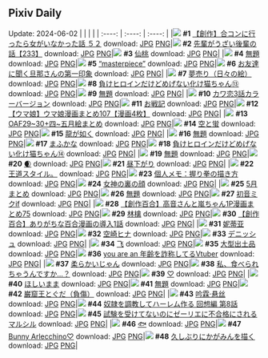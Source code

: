 ## Pixiv Daily
Update: 2024-06-02
|      |      |      |
| :----: | :----: | :----: |
|![](https://pixiv.microyu.workers.dev/c/240x480/img-master/img/2024/05/31/00/00/27/119196216_p0_master1200.jpg) **#1** [【創作】合コンに行ったら女がいなかった話 ５２](https://www.pixiv.net/artworks/119196216) download: [JPG](https://pixiv.microyu.workers.dev/img-original/img/2024/05/31/00/00/27/119196216_p0.jpg) [PNG](https://pixiv.microyu.workers.dev/img-original/img/2024/05/31/00/00/27/119196216_p0.png)|![](https://pixiv.microyu.workers.dev/c/240x480/img-master/img/2024/05/31/19/00/25/119214769_p0_master1200.jpg) **#2** [先輩がうざい後輩の話【233】](https://www.pixiv.net/artworks/119214769) download: [JPG](https://pixiv.microyu.workers.dev/img-original/img/2024/05/31/19/00/25/119214769_p0.jpg) [PNG](https://pixiv.microyu.workers.dev/img-original/img/2024/05/31/19/00/25/119214769_p0.png)|![](https://pixiv.microyu.workers.dev/c/240x480/img-master/img/2024/06/01/00/00/35/119225116_p0_master1200.jpg) **#3** [仙桃](https://www.pixiv.net/artworks/119225116) download: [JPG](https://pixiv.microyu.workers.dev/img-original/img/2024/06/01/00/00/35/119225116_p0.jpg) [PNG](https://pixiv.microyu.workers.dev/img-original/img/2024/06/01/00/00/35/119225116_p0.png)|
|![](https://pixiv.microyu.workers.dev/c/240x480/img-master/img/2024/05/31/00/22/04/119197250_p0_master1200.jpg) **#4** [無題](https://www.pixiv.net/artworks/119197250) download: [JPG](https://pixiv.microyu.workers.dev/img-original/img/2024/05/31/00/22/04/119197250_p0.jpg) [PNG](https://pixiv.microyu.workers.dev/img-original/img/2024/05/31/00/22/04/119197250_p0.png)|![](https://pixiv.microyu.workers.dev/c/240x480/img-master/img/2024/06/01/00/00/45/119225154_p0_master1200.jpg) **#5** [“masterpiece”](https://www.pixiv.net/artworks/119225154) download: [JPG](https://pixiv.microyu.workers.dev/img-original/img/2024/06/01/00/00/45/119225154_p0.jpg) [PNG](https://pixiv.microyu.workers.dev/img-original/img/2024/06/01/00/00/45/119225154_p0.png)|![](https://pixiv.microyu.workers.dev/c/240x480/img-master/img/2024/05/31/00/13/20/119196949_p0_master1200.jpg) **#6** [お友達に聞く旦那さんの第一印象](https://www.pixiv.net/artworks/119196949) download: [JPG](https://pixiv.microyu.workers.dev/img-original/img/2024/05/31/00/13/20/119196949_p0.jpg) [PNG](https://pixiv.microyu.workers.dev/img-original/img/2024/05/31/00/13/20/119196949_p0.png)|
|![](https://pixiv.microyu.workers.dev/c/240x480/img-master/img/2024/05/31/07/30/05/119203324_p0_master1200.jpg) **#7** [夢売り（日々の絵）](https://www.pixiv.net/artworks/119203324) download: [JPG](https://pixiv.microyu.workers.dev/img-original/img/2024/05/31/07/30/05/119203324_p0.jpg) [PNG](https://pixiv.microyu.workers.dev/img-original/img/2024/05/31/07/30/05/119203324_p0.png)|![](https://pixiv.microyu.workers.dev/c/240x480/img-master/img/2024/05/31/00/01/06/119196347_p0_master1200.jpg) **#8** [負けヒロインだけどめげない化け猫ちゃん⑬](https://www.pixiv.net/artworks/119196347) download: [JPG](https://pixiv.microyu.workers.dev/img-original/img/2024/05/31/00/01/06/119196347_p0.jpg) [PNG](https://pixiv.microyu.workers.dev/img-original/img/2024/05/31/00/01/06/119196347_p0.png)|![](https://pixiv.microyu.workers.dev/c/240x480/img-master/img/2024/05/31/00/15/49/119197045_p0_master1200.jpg) **#9** [無題](https://www.pixiv.net/artworks/119197045) download: [JPG](https://pixiv.microyu.workers.dev/img-original/img/2024/05/31/00/15/49/119197045_p0.jpg) [PNG](https://pixiv.microyu.workers.dev/img-original/img/2024/05/31/00/15/49/119197045_p0.png)|
|![](https://pixiv.microyu.workers.dev/c/240x480/img-master/img/2024/05/31/12/00/37/119206903_p0_master1200.jpg) **#10** [カワ恋3話カラーバージョン](https://www.pixiv.net/artworks/119206903) download: [JPG](https://pixiv.microyu.workers.dev/img-original/img/2024/05/31/12/00/37/119206903_p0.jpg) [PNG](https://pixiv.microyu.workers.dev/img-original/img/2024/05/31/12/00/37/119206903_p0.png)|![](https://pixiv.microyu.workers.dev/c/240x480/img-master/img/2024/05/31/19/18/08/119215264_p0_master1200.jpg) **#11** [お戦記](https://www.pixiv.net/artworks/119215264) download: [JPG](https://pixiv.microyu.workers.dev/img-original/img/2024/05/31/19/18/08/119215264_p0.jpg) [PNG](https://pixiv.microyu.workers.dev/img-original/img/2024/05/31/19/18/08/119215264_p0.png)|![](https://pixiv.microyu.workers.dev/c/240x480/img-master/img/2024/05/31/00/04/11/119196588_p0_master1200.jpg) **#12** [【ウマ娘】ウマ娘漫画まとめ107【漫画4枚】](https://www.pixiv.net/artworks/119196588) download: [JPG](https://pixiv.microyu.workers.dev/img-original/img/2024/05/31/00/04/11/119196588_p0.jpg) [PNG](https://pixiv.microyu.workers.dev/img-original/img/2024/05/31/00/04/11/119196588_p0.png)|
|![](https://pixiv.microyu.workers.dev/c/240x480/img-master/img/2024/05/31/00/08/42/119196767_p0_master1200.jpg) **#13** [OAF29~30+四~五月絵まとめ](https://www.pixiv.net/artworks/119196767) download: [JPG](https://pixiv.microyu.workers.dev/img-original/img/2024/05/31/00/08/42/119196767_p0.jpg) [PNG](https://pixiv.microyu.workers.dev/img-original/img/2024/05/31/00/08/42/119196767_p0.png)|![](https://pixiv.microyu.workers.dev/c/240x480/img-master/img/2024/05/31/00/02/57/119196519_p0_master1200.jpg) **#14** [空と蛍](https://www.pixiv.net/artworks/119196519) download: [JPG](https://pixiv.microyu.workers.dev/img-original/img/2024/05/31/00/02/57/119196519_p0.jpg) [PNG](https://pixiv.microyu.workers.dev/img-original/img/2024/05/31/00/02/57/119196519_p0.png)|![](https://pixiv.microyu.workers.dev/c/240x480/img-master/img/2024/06/01/00/00/27/119225068_p0_master1200.jpg) **#15** [龍が如く](https://www.pixiv.net/artworks/119225068) download: [JPG](https://pixiv.microyu.workers.dev/img-original/img/2024/06/01/00/00/27/119225068_p0.jpg) [PNG](https://pixiv.microyu.workers.dev/img-original/img/2024/06/01/00/00/27/119225068_p0.png)|
|![](https://pixiv.microyu.workers.dev/c/240x480/img-master/img/2024/05/31/00/14/54/119197001_p0_master1200.jpg) **#16** [無題](https://www.pixiv.net/artworks/119197001) download: [JPG](https://pixiv.microyu.workers.dev/img-original/img/2024/05/31/00/14/54/119197001_p0.jpg) [PNG](https://pixiv.microyu.workers.dev/img-original/img/2024/05/31/00/14/54/119197001_p0.png)|![](https://pixiv.microyu.workers.dev/c/240x480/img-master/img/2024/05/31/06/23/37/119202545_p0_master1200.jpg) **#17** [まふかな](https://www.pixiv.net/artworks/119202545) download: [JPG](https://pixiv.microyu.workers.dev/img-original/img/2024/05/31/06/23/37/119202545_p0.jpg) [PNG](https://pixiv.microyu.workers.dev/img-original/img/2024/05/31/06/23/37/119202545_p0.png)|![](https://pixiv.microyu.workers.dev/c/240x480/img-master/img/2024/06/01/00/01/54/119225330_p0_master1200.jpg) **#18** [負けヒロインだけどめげない化け猫ちゃん⑭](https://www.pixiv.net/artworks/119225330) download: [JPG](https://pixiv.microyu.workers.dev/img-original/img/2024/06/01/00/01/54/119225330_p0.jpg) [PNG](https://pixiv.microyu.workers.dev/img-original/img/2024/06/01/00/01/54/119225330_p0.png)|
|![](https://pixiv.microyu.workers.dev/c/240x480/img-master/img/2024/05/31/00/24/44/119197345_p0_master1200.jpg) **#19** [無題](https://www.pixiv.net/artworks/119197345) download: [JPG](https://pixiv.microyu.workers.dev/img-original/img/2024/05/31/00/24/44/119197345_p0.jpg) [PNG](https://pixiv.microyu.workers.dev/img-original/img/2024/05/31/00/24/44/119197345_p0.png)|![](https://pixiv.microyu.workers.dev/c/240x480/img-master/img/2024/05/31/00/00/21/119196197_p0_master1200.jpg) **#20** [🌒](https://www.pixiv.net/artworks/119196197) download: [JPG](https://pixiv.microyu.workers.dev/img-original/img/2024/05/31/00/00/21/119196197_p0.jpg) [PNG](https://pixiv.microyu.workers.dev/img-original/img/2024/05/31/00/00/21/119196197_p0.png)|![](https://pixiv.microyu.workers.dev/c/240x480/img-master/img/2024/06/01/00/00/37/119225129_p0_master1200.jpg) **#21** [昼下がり](https://www.pixiv.net/artworks/119225129) download: [JPG](https://pixiv.microyu.workers.dev/img-original/img/2024/06/01/00/00/37/119225129_p0.jpg) [PNG](https://pixiv.microyu.workers.dev/img-original/img/2024/06/01/00/00/37/119225129_p0.png)|
|![](https://pixiv.microyu.workers.dev/c/240x480/img-master/img/2024/05/31/18/29/48/119213968_p0_master1200.jpg) **#22** [王道スタイル。](https://www.pixiv.net/artworks/119213968) download: [JPG](https://pixiv.microyu.workers.dev/img-original/img/2024/05/31/18/29/48/119213968_p0.jpg) [PNG](https://pixiv.microyu.workers.dev/img-original/img/2024/05/31/18/29/48/119213968_p0.png)|![](https://pixiv.microyu.workers.dev/c/240x480/img-master/img/2024/06/01/06/00/08/119232545_p0_master1200.jpg) **#23** [個人メモ：握り拳の描き方](https://www.pixiv.net/artworks/119232545) download: [JPG](https://pixiv.microyu.workers.dev/img-original/img/2024/06/01/06/00/08/119232545_p0.jpg) [PNG](https://pixiv.microyu.workers.dev/img-original/img/2024/06/01/06/00/08/119232545_p0.png)|![](https://pixiv.microyu.workers.dev/c/240x480/img-master/img/2024/06/01/21/30/05/119252923_p0_master1200.jpg) **#24** [女神の裏の顔](https://www.pixiv.net/artworks/119252923) download: [JPG](https://pixiv.microyu.workers.dev/img-original/img/2024/06/01/21/30/05/119252923_p0.jpg) [PNG](https://pixiv.microyu.workers.dev/img-original/img/2024/06/01/21/30/05/119252923_p0.png)|
|![](https://pixiv.microyu.workers.dev/c/240x480/img-master/img/2024/05/31/19/48/10/119215999_p0_master1200.jpg) **#25** [5月まとめ](https://www.pixiv.net/artworks/119215999) download: [JPG](https://pixiv.microyu.workers.dev/img-original/img/2024/05/31/19/48/10/119215999_p0.jpg) [PNG](https://pixiv.microyu.workers.dev/img-original/img/2024/05/31/19/48/10/119215999_p0.png)|![](https://pixiv.microyu.workers.dev/c/240x480/img-master/img/2024/06/01/00/08/34/119225816_p0_master1200.jpg) **#26** [無題](https://www.pixiv.net/artworks/119225816) download: [JPG](https://pixiv.microyu.workers.dev/img-original/img/2024/06/01/00/08/34/119225816_p0.jpg) [PNG](https://pixiv.microyu.workers.dev/img-original/img/2024/06/01/00/08/34/119225816_p0.png)|![](https://pixiv.microyu.workers.dev/c/240x480/img-master/img/2024/05/31/19/28/03/119215478_p0_master1200.jpg) **#27** [初音ミクif](https://www.pixiv.net/artworks/119215478) download: [JPG](https://pixiv.microyu.workers.dev/img-original/img/2024/05/31/19/28/03/119215478_p0.jpg) [PNG](https://pixiv.microyu.workers.dev/img-original/img/2024/05/31/19/28/03/119215478_p0.png)|
|![](https://pixiv.microyu.workers.dev/c/240x480/img-master/img/2024/06/01/00/03/50/119225528_p0_master1200.jpg) **#28** [【創作百合】高音さんと嵐ちゃん1P漫画まとめ75](https://www.pixiv.net/artworks/119225528) download: [JPG](https://pixiv.microyu.workers.dev/img-original/img/2024/06/01/00/03/50/119225528_p0.jpg) [PNG](https://pixiv.microyu.workers.dev/img-original/img/2024/06/01/00/03/50/119225528_p0.png)|![](https://pixiv.microyu.workers.dev/c/240x480/img-master/img/2024/06/01/18/10/05/119246749_p0_master1200.jpg) **#29** [林檎](https://www.pixiv.net/artworks/119246749) download: [JPG](https://pixiv.microyu.workers.dev/img-original/img/2024/06/01/18/10/05/119246749_p0.jpg) [PNG](https://pixiv.microyu.workers.dev/img-original/img/2024/06/01/18/10/05/119246749_p0.png)|![](https://pixiv.microyu.workers.dev/c/240x480/img-master/img/2024/05/31/21/31/48/119219561_p0_master1200.jpg) **#30** [【創作百合】ありがちな百合漫画の導入1話](https://www.pixiv.net/artworks/119219561) download: [JPG](https://pixiv.microyu.workers.dev/img-original/img/2024/05/31/21/31/48/119219561_p0.jpg) [PNG](https://pixiv.microyu.workers.dev/img-original/img/2024/05/31/21/31/48/119219561_p0.png)|
|![](https://pixiv.microyu.workers.dev/c/240x480/img-master/img/2024/06/01/17/30/36/119245676_p0_master1200.jpg) **#31** [妮蒂亚](https://www.pixiv.net/artworks/119245676) download: [JPG](https://pixiv.microyu.workers.dev/img-original/img/2024/06/01/17/30/36/119245676_p0.jpg) [PNG](https://pixiv.microyu.workers.dev/img-original/img/2024/06/01/17/30/36/119245676_p0.png)|![](https://pixiv.microyu.workers.dev/c/240x480/img-master/img/2024/06/01/00/00/59/119225198_p0_master1200.jpg) **#32** [空崎ヒナ](https://www.pixiv.net/artworks/119225198) download: [JPG](https://pixiv.microyu.workers.dev/img-original/img/2024/06/01/00/00/59/119225198_p0.jpg) [PNG](https://pixiv.microyu.workers.dev/img-original/img/2024/06/01/00/00/59/119225198_p0.png)|![](https://pixiv.microyu.workers.dev/c/240x480/img-master/img/2024/06/01/20/30/04/119250869_p0_master1200.jpg) **#33** [デニッシュ](https://www.pixiv.net/artworks/119250869) download: [JPG](https://pixiv.microyu.workers.dev/img-original/img/2024/06/01/20/30/04/119250869_p0.jpg) [PNG](https://pixiv.microyu.workers.dev/img-original/img/2024/06/01/20/30/04/119250869_p0.png)|
|![](https://pixiv.microyu.workers.dev/c/240x480/img-master/img/2024/05/31/11/57/10/119206751_p0_master1200.jpg) **#34** [飞](https://www.pixiv.net/artworks/119206751) download: [JPG](https://pixiv.microyu.workers.dev/img-original/img/2024/05/31/11/57/10/119206751_p0.jpg) [PNG](https://pixiv.microyu.workers.dev/img-original/img/2024/05/31/11/57/10/119206751_p0.png)|![](https://pixiv.microyu.workers.dev/c/240x480/img-master/img/2024/05/31/07/10/03/119203077_p0_master1200.jpg) **#35** [大型出土品](https://www.pixiv.net/artworks/119203077) download: [JPG](https://pixiv.microyu.workers.dev/img-original/img/2024/05/31/07/10/03/119203077_p0.jpg) [PNG](https://pixiv.microyu.workers.dev/img-original/img/2024/05/31/07/10/03/119203077_p0.png)|![](https://pixiv.microyu.workers.dev/c/240x480/img-master/img/2024/05/31/20/11/45/119216805_p0_master1200.jpg) **#36** [you are an 年齢を詐称してるVtuber](https://www.pixiv.net/artworks/119216805) download: [JPG](https://pixiv.microyu.workers.dev/img-original/img/2024/05/31/20/11/45/119216805_p0.jpg) [PNG](https://pixiv.microyu.workers.dev/img-original/img/2024/05/31/20/11/45/119216805_p0.png)|
|![](https://pixiv.microyu.workers.dev/c/240x480/img-master/img/2024/06/01/20/31/27/119250940_p0_master1200.jpg) **#37** [柔らかいじゃん](https://www.pixiv.net/artworks/119250940) download: [JPG](https://pixiv.microyu.workers.dev/img-original/img/2024/06/01/20/31/27/119250940_p0.jpg) [PNG](https://pixiv.microyu.workers.dev/img-original/img/2024/06/01/20/31/27/119250940_p0.png)|![](https://pixiv.microyu.workers.dev/c/240x480/img-master/img/2024/05/31/17/08/34/119211970_p0_master1200.jpg) **#38** [私、食べられちゃうんですか…？](https://www.pixiv.net/artworks/119211970) download: [JPG](https://pixiv.microyu.workers.dev/img-original/img/2024/05/31/17/08/34/119211970_p0.jpg) [PNG](https://pixiv.microyu.workers.dev/img-original/img/2024/05/31/17/08/34/119211970_p0.png)|![](https://pixiv.microyu.workers.dev/c/240x480/img-master/img/2024/05/31/00/00/38/119196267_p0_master1200.jpg) **#39** [♡](https://www.pixiv.net/artworks/119196267) download: [JPG](https://pixiv.microyu.workers.dev/img-original/img/2024/05/31/00/00/38/119196267_p0.jpg) [PNG](https://pixiv.microyu.workers.dev/img-original/img/2024/05/31/00/00/38/119196267_p0.png)|
|![](https://pixiv.microyu.workers.dev/c/240x480/img-master/img/2024/06/01/00/00/59/119225195_p0_master1200.jpg) **#40** [ほしいまま](https://www.pixiv.net/artworks/119225195) download: [JPG](https://pixiv.microyu.workers.dev/img-original/img/2024/06/01/00/00/59/119225195_p0.jpg) [PNG](https://pixiv.microyu.workers.dev/img-original/img/2024/06/01/00/00/59/119225195_p0.png)|![](https://pixiv.microyu.workers.dev/c/240x480/img-master/img/2024/06/01/00/00/35/119225117_p0_master1200.jpg) **#41** [無題](https://www.pixiv.net/artworks/119225117) download: [JPG](https://pixiv.microyu.workers.dev/img-original/img/2024/06/01/00/00/35/119225117_p0.jpg) [PNG](https://pixiv.microyu.workers.dev/img-original/img/2024/06/01/00/00/35/119225117_p0.png)|![](https://pixiv.microyu.workers.dev/c/240x480/img-master/img/2024/06/01/00/03/39/119225437_p0_master1200.jpg) **#42** [巌窟王とぐだ（負傷）](https://www.pixiv.net/artworks/119225437) download: [JPG](https://pixiv.microyu.workers.dev/img-original/img/2024/06/01/00/03/39/119225437_p0.jpg) [PNG](https://pixiv.microyu.workers.dev/img-original/img/2024/06/01/00/03/39/119225437_p0.png)|
|![](https://pixiv.microyu.workers.dev/c/240x480/img-master/img/2024/05/31/13/50/42/119208696_p0_master1200.jpg) **#43** [吟霖·悬丝](https://www.pixiv.net/artworks/119208696) download: [JPG](https://pixiv.microyu.workers.dev/img-original/img/2024/05/31/13/50/42/119208696_p0.jpg) [PNG](https://pixiv.microyu.workers.dev/img-original/img/2024/05/31/13/50/42/119208696_p0.png)|![](https://pixiv.microyu.workers.dev/c/240x480/img-master/img/2024/05/31/00/01/39/119196400_p0_master1200.jpg) **#44** [奴隷を調教してハーレム作る 回想編 第8話](https://www.pixiv.net/artworks/119196400) download: [JPG](https://pixiv.microyu.workers.dev/img-original/img/2024/05/31/00/01/39/119196400_p0.jpg) [PNG](https://pixiv.microyu.workers.dev/img-original/img/2024/05/31/00/01/39/119196400_p0.png)|![](https://pixiv.microyu.workers.dev/c/240x480/img-master/img/2024/05/31/00/10/01/119196823_p0_master1200.jpg) **#45** [試験を受けてないのにゼーリエに不合格にされるマルシル](https://www.pixiv.net/artworks/119196823) download: [JPG](https://pixiv.microyu.workers.dev/img-original/img/2024/05/31/00/10/01/119196823_p0.jpg) [PNG](https://pixiv.microyu.workers.dev/img-original/img/2024/05/31/00/10/01/119196823_p0.png)|
|![](https://pixiv.microyu.workers.dev/c/240x480/img-master/img/2024/05/31/03/03/40/119200514_p0_master1200.jpg) **#46** [🐟](https://www.pixiv.net/artworks/119200514) download: [JPG](https://pixiv.microyu.workers.dev/img-original/img/2024/05/31/03/03/40/119200514_p0.jpg) [PNG](https://pixiv.microyu.workers.dev/img-original/img/2024/05/31/03/03/40/119200514_p0.png)|![](https://pixiv.microyu.workers.dev/c/240x480/img-master/img/2024/05/31/17/22/57/119212232_p0_master1200.jpg) **#47** [Bunny Arlecchino♡](https://www.pixiv.net/artworks/119212232) download: [JPG](https://pixiv.microyu.workers.dev/img-original/img/2024/05/31/17/22/57/119212232_p0.jpg) [PNG](https://pixiv.microyu.workers.dev/img-original/img/2024/05/31/17/22/57/119212232_p0.png)|![](https://pixiv.microyu.workers.dev/c/240x480/img-master/img/2024/06/01/00/01/10/119225232_p0_master1200.jpg) **#48** [久しぶりにかがみんを描く](https://www.pixiv.net/artworks/119225232) download: [JPG](https://pixiv.microyu.workers.dev/img-original/img/2024/06/01/00/01/10/119225232_p0.jpg) [PNG](https://pixiv.microyu.workers.dev/img-original/img/2024/06/01/00/01/10/119225232_p0.png)|
